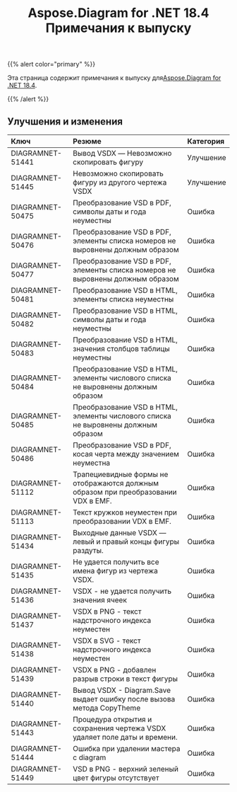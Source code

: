 ﻿---
title: Aspose.Diagram for .NET 18.4 Примечания к выпуску
type: docs
weight: 90
url: /ru/net/aspose-diagram-for-net-18-4-release-notes/
---
{{% alert color="primary" %}} 

 Эта страница содержит примечания к выпуску для[Aspose.Diagram for .NET 18.4](https://www.nuget.org/packages/Aspose.Diagram/18.4.0).

{{% /alert %}} 
## **Улучшения и изменения**

|**Ключ**|**Резюме**|**Категория**|
|:- |:- |:- |
|DIAGRAMNET-51441|Вывод VSDX — Невозможно скопировать фигуру|Улучшение|
|DIAGRAMNET-51445|Невозможно скопировать фигуру из другого чертежа VSDX|Улучшение|
|DIAGRAMNET-50475|Преобразование VSD в PDF, символы даты и года неуместны|Ошибка|
|DIAGRAMNET-50476|Преобразование VSD в PDF, элементы списка номеров не выровнены должным образом|Ошибка|
|DIAGRAMNET-50477|Преобразование VSD в PDF, элементы списка номеров не выровнены должным образом|Ошибка|
|DIAGRAMNET-50481|Преобразование VSD в HTML, элементы списка неуместны|Ошибка|
|DIAGRAMNET-50482|Преобразование VSD в HTML, символы даты и года неуместны|Ошибка|
|DIAGRAMNET-50483|Преобразование VSD в HTML, значения столбцов таблицы неуместны|Ошибка|
|DIAGRAMNET-50484|Преобразование VSD в HTML, элементы числового списка не выровнены должным образом|Ошибка|
|DIAGRAMNET-50485|Преобразование VSD в HTML, элементы числового списка не выровнены должным образом|Ошибка|
|DIAGRAMNET-50486|Преобразование VSD в PDF, косая черта между значением неуместна|Ошибка|
|DIAGRAMNET-51112|Трапециевидные формы не отображаются должным образом при преобразовании VDX в EMF.|Ошибка|
|DIAGRAMNET-51113|Текст кружков неуместен при преобразовании VDX в EMF.|Ошибка|
|DIAGRAMNET-51434|Выходные данные VSDX — левый и правый концы фигуры раздуты.|Ошибка|
|DIAGRAMNET-51435|Не удается получить все имена фигур из чертежа VSDX.|Ошибка|
|DIAGRAMNET-51436|VSDX - не удается получить значения ячеек|Ошибка|
|DIAGRAMNET-51437|VSDX в PNG - текст надстрочного индекса неуместен|Ошибка|
|DIAGRAMNET-51438|VSDX в SVG - текст надстрочного индекса неуместен|Ошибка|
|DIAGRAMNET-51439|VSDX в PNG - добавлен разрыв строки в текст фигуры|Ошибка|
|DIAGRAMNET-51440|Вывод VSDX - Diagram.Save выдает ошибку после вызова метода CopyTheme|Ошибка|
|DIAGRAMNET-51443|Процедура открытия и сохранения чертежа VSDX удаляет поле даты и времени.|Ошибка|
|DIAGRAMNET-51444|Ошибка при удалении мастера с diagram|Ошибка|
|DIAGRAMNET-51449|VSD в PNG - верхний зеленый цвет фигуры отсутствует|Ошибка|

